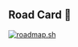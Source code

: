 ## Road Card 👋

[![roadmap.sh](https://roadmap.sh/card/wide/671c1fa1768f9ccdb099f00b?variant=dark&roadmaps=backend%2Cproduct-manager%2Ccyber-security%2Clinux)](https://roadmap.sh)
